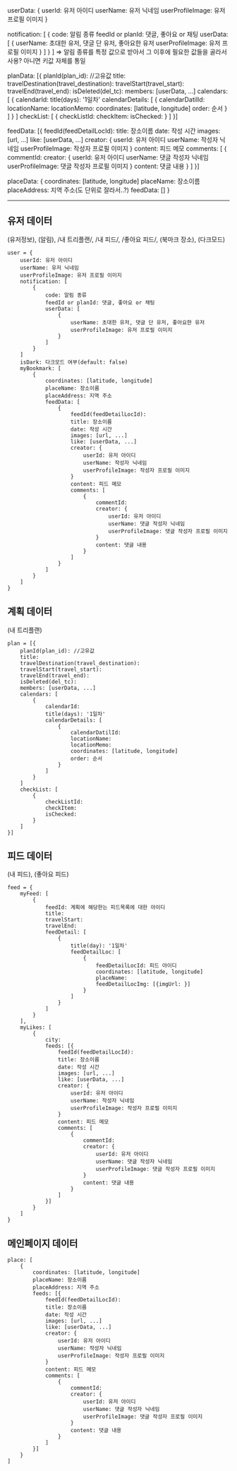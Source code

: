 userData: {
	userId: 유저 아이디
	userName: 유저 닉네임
	userProfileImage: 유저 프로필 이미지
}

notification: [
		{
			code: 알림 종류
			feedId or planId: 댓글, 좋아요 or 채팅
			userData: [
				{
					userName: 초대한 유저, 댓글 단 유저, 좋아요한 유저
					userProfileImage: 유저 프로필 이미지
				}
			]
		}
	]
=> 알림 종류를 특정 값으로 받아서 그 이후에 필요한 값들을 골라서 사용? 아니면 키값 자체를 통일


planData: [{
	planId(plan_id): //고유값
	title: 
	travelDestination(travel_destination):
	travelStart(travel_start):
	travelEnd(travel_end):
	isDeleted(del_tc):
	members: [userData, ...]
	calendars: [
		{
			calendarId:
			title(days): '1일차'
			calendarDetails: [
				{
					calendarDatilId:
					locationName:
					locationMemo:
					coordinates: [latitude, longitude]
					order: 순서
				}
			]
		}
	]
	checkList: [
		{
			checkListId: 
			checkItem:
			isChecked:
		}
	]
}]


feedData: [{
	feedId(feedDetailLocId):
	title: 장소이름
	date: 작성 시간
	images: [url, ...]
	like: [userData, ...]
	creator: {
		userId: 유저 아이디
		userName: 작성자 닉네임
		userProfileImage: 작성자 프로필 이미지
	}
	content: 피드 메모
	comments: [
		{
			commentId: 
			creator: {
				userId: 유저 아이디
				userName: 댓글 작성자 닉네임
				userProfileImage: 댓글 작성자 프로필 이미지
			}
			content: 댓글 내용
		}
	]
}]


placeData: {
	coordinates: [latitude, longitude]
	placeName: 장소이름
	placeAddress: 지역 주소(도 단위로 잘라서..?)
	feedData: []
}

---

## 유저 데이터
(유저정보), (알림), /내 트리플랜/, /내 피드/, /좋아요 피드/, (북마크 장소), (다크모드)
```
user = {
	userId: 유저 아이디
	userName: 유저 닉네임
	userProfileImage: 유저 프로필 이미지
	notification: [
		{
			code: 알림 종류
			feedId or planId: 댓글, 좋아요 or 채팅
			userData: [
				{
					userName: 초대한 유저, 댓글 단 유저, 좋아요한 유저
					userProfileImage: 유저 프로필 이미지
				}
			]
		}
	]
	isDark: 다크모드 여부(default: false)
	myBookmark: [
		{
			coordinates: [latitude, longitude]
			placeName: 장소이름
			placeAddress: 지역 주소
			feedData: [
				{
					feedId(feedDetailLocId):
					title: 장소이름
					date: 작성 시간
					images: [url, ...]
					like: [userData, ...]
					creator: {
						userId: 유저 아이디
						userName: 작성자 닉네임
						userProfileImage: 작성자 프로필 이미지
					}
					content: 피드 메모
					comments: [
						{
							commentId: 
							creator: {
								userId: 유저 아이디
								userName: 댓글 작성자 닉네임
								userProfileImage: 댓글 작성자 프로필 이미지
							}
							content: 댓글 내용
						}
					]
				}
			]
		}
	]
}
```

## 계획 데이터
(내 트리플랜)
```
plan = [{
	planId(plan_id): //고유값
	title: 
	travelDestination(travel_destination):
	travelStart(travel_start):
	travelEnd(travel_end):
	isDeleted(del_tc):
	members: [userData, ...]
	calendars: [
		{
			calendarId:
			title(days): '1일차'
			calendarDetails: [
				{
					calendarDatilId:
					locationName:
					locationMemo:
					coordinates: [latitude, longitude]
					order: 순서
				}
			]
		}
	]
	checkList: [
		{
			checkListId: 
			checkItem:
			isChecked:
		}
	]
}]
```

## 피드 데이터
(내 피드), (좋아요 피드)
```
feed = {
	myFeed: [
		{
			feedId: 계획에 해당한는 피드목록에 대한 아이디
			title: 
			travelStart: 
			travelEnd:
			feedDetail: [
				{
					title(day): '1일차' 
					feedDetailLoc: [
						{
							feedDetailLocId: 피드 아이디
							coordinates: [latitude, longitude]
							placeName: 
							feedDetailLocImg: [{imgUrl: }]
						}
					]
				}
			]
		}
	],
	myLikes: [
		{
			city: 
			feeds: [{
				feedId(feedDetailLocId):
				title: 장소이름
				date: 작성 시간
				images: [url, ...]
				like: [userData, ...]
				creator: {
					userId: 유저 아이디
					userName: 작성자 닉네임
					userProfileImage: 작성자 프로필 이미지
				}
				content: 피드 메모
				comments: [
					{
						commentId: 
						creator: {
							userId: 유저 아이디
							userName: 댓글 작성자 닉네임
							userProfileImage: 댓글 작성자 프로필 이미지
						}
						content: 댓글 내용
					}
				]
			}]
		}
	]
}
```

## 메인페이지 데이터
```
place: [
	{
		coordinates: [latitude, longitude]
		placeName: 장소이름
		placeAddress: 지역 주소
		feeds: [{
			feedId(feedDetailLocId):
			title: 장소이름
			date: 작성 시간
			images: [url, ...]
			like: [userData, ...]
			creator: {
				userId: 유저 아이디
				userName: 작성자 닉네임
				userProfileImage: 작성자 프로필 이미지
			}
			content: 피드 메모
			comments: [
				{
					commentId: 
					creator: {
						userId: 유저 아이디
						userName: 댓글 작성자 닉네임
						userProfileImage: 댓글 작성자 프로필 이미지
					}
					content: 댓글 내용
				}
			]
		}]
	}
]
```